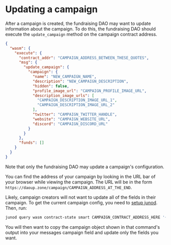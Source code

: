 # Updating a campaign

After a campaign is created, the fundraising DAO may want to update
information about the campaign. To do this, the fundraising DAO should
execute the `update_campaign` method on the campaign contract address.

```json
{
  "wasm": {
    "execute": {
      "contract_addr": "CAMPAIGN_ADDRESS_BETWEEN_THESE_QUOTES",
      "msg": {
        "update_campaign": {
          "campaign": {
            "name": "NEW_CAMPAIGN_NAME",
            "description": "NEW_CAMPAIGN_DESCRIPTION",
            "hidden": false,
            "profile_image_url": "CAMPAIGN_PROFILE_IMAGE_URL",
            "description_image_urls": [
              "CAMPAIGN_DESCRIPTION_IMAGE_URL_1",
              "CAMPAIGN_DESCRIPTION_IMAGE_URL_2"
            ],
            "twitter": "CAMPAIGN_TWITTER_HANDLE",
            "website": "CAMPAIGN_WEBSITE_URL",
            "discord": "CAMPAIGN_DISCORD_URL"
          }
        }
      },
      "funds": []
    }
  }
}
```

Note that only the fundraising DAO may update a campaign's
configuration.

You can find the address of your campaign by looking in the URL bar of
your browser while viewing the campaign. The URL will be in the form
`https://daoup.zone/campaign/CAMPAIGN_ADDRESS_AT_THE_END`.

Likely, campaign creators will not want to update all of the fields in
their campaign. To get the current campaign config, you need to
[setup junod](https://docs.junonetwork.io/smart-contracts-and-junod-development/junod-local-dev-setup).
Then, run:

```bash
junod query wasm contract-state smart CAMPAIGN_CONTRACT_ADDRESS_HERE '{"dump_state": {}}' --output json | jq '.data.campaign_info'
```

You will then want to copy the campaign object shown in that
command's output into your messages campaign field and update only the
fields you want.
